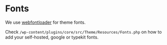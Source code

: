 # Fonts

We use [webfontloader](https://github.com/typekit/webfontloader) for theme fonts.

Check `/wp-content/plugins/core/src/Theme/Resources/Fonts.php` on how to add your self-hosted, google or typekit fonts. 